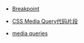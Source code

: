 
* [Breakpoint](http://breakpoint-sass.com/)

* [CSS Media Query代码片段](http://www.iteye.com/news/27487)

* [media queries](http://stephen.io/mediaqueries/)

